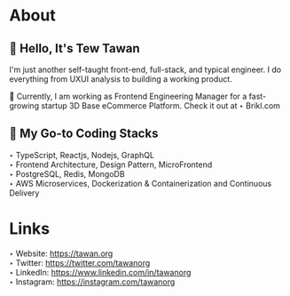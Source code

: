 # About

## 👋 Hello, It's Tew Tawan

I'm just another self-taught front-end, full-stack, and typical engineer. I do everything from UXUI analysis to building a working product. 

🙏 Currently, I am working as Frontend Engineering Manager for a fast-growing startup 3D Base eCommerce Platform. 
Check it out at ‣ Brikl.com

## 🤖 My Go-to Coding Stacks
‣ TypeScript, Reactjs, Nodejs, GraphQL<br>
‣ Frontend Architecture, Design Pattern, MicroFrontend<br>
‣ PostgreSQL, Redis, MongoDB<br>
‣ AWS Microservices, Dockerization & Containerization and Continuous Delivery<br>
 
# Links
‣ Website: https://tawan.org<br>
‣ Twitter: https://twitter.com/tawanorg<br>
‣ LinkedIn: https://www.linkedin.com/in/tawanorg<br>
‣ Instagram: https://instagram.com/tawanorg<br>
